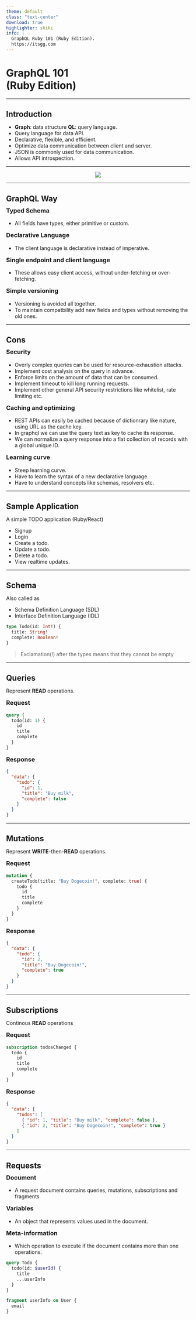 ```yaml
---
theme: default
class: "text-center"
download: true
highlighter: shiki
info: |
  GraphQL Ruby 101 (Ruby Edition).
  https://itsgg.com
---
```


<!-- markdownlint-disable no-duplicate-header -->
<!-- markdownlint-disable no-inline-html -->

# GraphQL 101 <br /> (Ruby Edition)

---

## Introduction

- **Graph**: data structure **QL**: query language.
- Query language for data API.
- Declarative, flexible, and efficient.
- Optimize data communication between client and server.
- JSON is commonly used for data communication.
- Allows API introspection.

<!--
Don't confuse with Graph Databases.
Avoids under-fetching and over-fetching.
-->

---

<center>
  <img src="/images/overview.png" GraphQL Overview />
</center>

---

## GraphQL Way

### Typed Schema

- All fields have types, either primitive or custom.

### Declarative Language

- The client language is declarative instead of imperative.

### Single endpoint and client language

- These allows easy client access, without under-fetching or over-fetching.

### Simple versioning

- Versioning is avoided all together.
- To maintain compatbility add new fields and types without removing the old ones.

---

## Cons

### Security

- Overly complex queries can be used for resource-exhaustion attacks.
- Implement cost analysis on the query in advance.
- Enforce limits on the amount of data that can be consumed.
- Implement timeout to kill long running requests.
- Implement other general API security restrictions like whitelist, rate limiting etc.

### Caching and optimizing

- REST APIs can easily be cached because of dictionrary like nature, using URL as the cache key.
- In graphql we can use the query text as key to cache its response.
- We can normalize a query response into a flat collection of records with a global unique ID.

### Learning curve

- Steep learning curve.
- Have to learn the syntax of a new declarative language.
- Have to understand concepts like schemas, resolvers etc.

---

## Sample Application

A simple TODO application (Ruby/React)

- Signup
- Login
- Create a todo.
- Update a todo.
- Delete a todo.
- View realtime updates.

---

## Schema

Also called as

- Schema Definition Language (SDL)
- Interface Definition Language (IDL)

```graphql
type Todo(id: Int!) {
  title: String!
  complete: Boolean!
}
```

> Exclamation(!) after the types means that they cannot be empty

<!--
The Todo model can be looked by with an integer id.
-->

---

## Queries

Represent **READ** operations.

### Request

```graphql
query {
  todo(id: 1) {
    id
    title
    complete
  }
}
```

### Response

```json
{
  "data": {
    "todo": {
      "id": 1,
      "title": "Buy milk",
      "complete": false
    }
  }
}
```

---

## Mutations

Represent **WRITE**-then-**READ** operations.

### Request

```graphql
mutation {
  createTodo(title: "Buy Dogecoin!", complete: true) {
    todo {
      id
      title
      complete
    }
  }
}
```

### Response

```json
{
  "data": {
    "todo": {
      "id": 2,
      "title": "Buy Dogecoin!",
      "complete": true
    }
  }
}
```

---

## Subscriptions

Continous **READ** operations

### Request

```graphql
subscription todosChanged {
  todo {
    id
    title
    complete
  }
}
```

### Response

```json
{
  "data": {
    "todos": [
      { "id": 1, "title": "Buy milk", "complete": false },
      { "id": 2, "title": "Buy Dogecoin!", "complete": true }
    ]
  }
}
```

---

## Requests

### Document

- A request document contains queries, mutations, subscriptions and fragments

### Variables  

- An object that represents values used in the document.

### Meta-information

- Which operation to execute if the document contains more than one operations.

```graphql
query Todo {
  todo(id: $userId) {
    title
    ...userInfo
  }
}

fragment userInfo on User {
  email
}
```

<style style="text/css">

h2 {
  margin-bottom: 0.5em !important;
}

h3 {
  margin-top: 0.5em !important;
}

</style>
